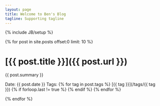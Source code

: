 ```yaml
---
layout: page
title: Welcome to Ben's Blog
tagline: Supporting tagline
---
```

{% include JB/setup %}

{% for post in site.posts offset:0 limit: 10 %}

# [{{ post.title }}]({{ post.url }})

{{ post.summary }}

Date: {{ post.date }} 
Tags: {% for tag in post.tags %}
[{{ tag }}](/tags/{{ tag }})
{% if forloop.last != true %} {% endif %}
{% endfor %}		            

{% endfor %}
